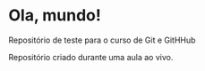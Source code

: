 # Ola, mundo!
 Repositório de teste para o curso de Git e GitHHub

Repositório criado durante uma aula ao vivo.